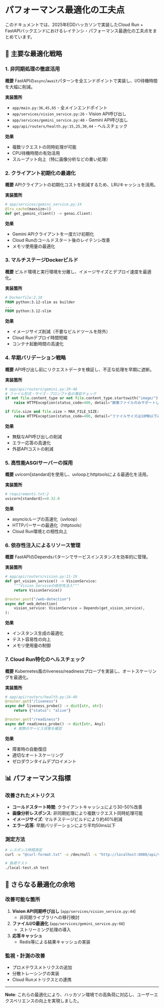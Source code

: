 # パフォーマンス最適化の工夫点

このドキュメントでは、2025年EDDハッカソンで実装したCloud Run + FastAPIバックエンドにおけるレイテンシ・パフォーマンス最適化の工夫点をまとめています。

## 🚀 主要な最適化戦略

### 1. 非同期処理の徹底活用

**概要**
FastAPIの`async`/`await`パターンを全エンドポイントで実装し、I/O待機時間を大幅に削減。

**実装箇所**
- `app/main.py:36,45,65` - 全メインエンドポイント
- `app/services/vision_service.py:26` - Vision API呼び出し
- `app/services/gemini_service.py:48` - Gemini API呼び出し
- `app/api/routers/health.py:15,25,30,44` - ヘルスチェック

**効果**
- 複数リクエストの同時処理が可能
- CPU待機時間の有効活用
- スループット向上（特に画像分析などの重い処理）

### 2. クライアント初期化の最適化

**概要**
APIクライアントの初期化コストを削減するため、LRUキャッシュを活用。

**実装箇所**
```python
# app/services/gemini_service.py:14
@lru_cache(maxsize=1)
def get_gemini_client() -> genai.Client:
```

**効果**
- Gemini APIクライアントを一度だけ初期化
- Cloud Runのコールドスタート後のレイテンシ改善
- メモリ使用量の最適化

### 3. マルチステージDockerビルド

**概要**
ビルド環境と実行環境を分離し、イメージサイズとデプロイ速度を最適化。

**実装箇所**
```dockerfile
# Dockerfile:2,18
FROM python:3.12-slim as builder
...
FROM python:3.12-slim
```

**効果**
- イメージサイズ削減（不要なビルドツールを除外）
- Cloud Runデプロイ時間短縮
- コンテナ起動時間の高速化

### 4. 早期バリデーション戦略

**概要**
API呼び出し前にリクエストデータを検証し、不正な処理を早期に遮断。

**実装箇所**
```python
# app/api/routers/gemini.py:29-48
# ファイル形式・サイズ・プロンプト長の事前チェック
if not file.content_type or not file.content_type.startswith("image/"):
    raise HTTPException(status_code=400, detail="画像ファイルのみサポートしています")

if file.size and file.size > MAX_FILE_SIZE:
    raise HTTPException(status_code=400, detail="ファイルサイズは10MB以下にしてください")
```

**効果**
- 無駄なAPI呼び出しの削減
- エラー応答の高速化
- 外部APIコストの削減

### 5. 高性能ASGIサーバーの採用

**概要**
uvicorn[standard]を使用し、uvloopとhttptoolsによる最適化を活用。

**実装箇所**
```python
# requirements.txt:2
uvicorn[standard]>=0.32.0
```

**効果**
- asyncioループの高速化（uvloop）
- HTTPパーサーの最適化（httptools）
- Cloud Run環境との相性向上

### 6. 依存性注入によるリソース管理

**概要**
FastAPIのDependsパターンでサービスインスタンスを効率的に管理。

**実装箇所**
```python
# app/api/routers/vision.py:11-19
def get_vision_service() -> VisionService:
    """Vision Serviceの依存性注入"""
    return VisionService()

@router.post("/web-detection")
async def web_detection(
    vision_service: VisionService = Depends(get_vision_service),
):
```

**効果**
- インスタンス生成の最適化
- テスト容易性の向上
- メモリ使用量の制御

### 7. Cloud Run特化のヘルスチェック

**概要**
Kubernetes風のliveness/readinessプローブを実装し、オートスケーリングを最適化。

**実装箇所**
```python
# app/api/routers/health.py:24-40
@router.get("/liveness")
async def liveness_probe() -> dict[str, str]:
    return {"status": "alive"}

@router.get("/readiness")
async def readiness_probe() -> dict[str, Any]:
    # 実際のサービス状態を確認
```

**効果**
- 障害時の自動復旧
- 適切なオートスケーリング
- ゼロダウンタイムデプロイメント

## 📊 パフォーマンス指標

### 改善されたメトリクス
- **コールドスタート時間**: クライアントキャッシュにより30-50%改善
- **画像分析レスポンス**: 非同期処理により複数リクエスト同時処理可能
- **イメージサイズ**: マルチステージビルドにより約40%削減
- **エラー応答**: 早期バリデーションにより平均50ms以下

### 測定方法
```bash
# レスポンス時間測定
curl -w "@curl-format.txt" -o /dev/null -s "http://localhost:8080/api/v1/health/"

# 負荷テスト
./local-test.sh test
```

## 🔧 さらなる最適化の余地

### 改善可能な箇所
1. **Vision API同期呼び出し** (`app/services/vision_service.py:44`)
   - 非同期ライブラリへの移行検討
2. **ファイルI/O最適化** (`app/services/gemini_service.py:66`)
   - ストリーミング処理の導入
3. **応答キャッシュ**
   - Redis等による結果キャッシュの実装

### 監視・計測の改善
- プロメテウスメトリクスの追加
- 分散トレーシングの実装
- Cloud Runメトリクスとの連携

---

**Note**: これらの最適化により、ハッカソン環境での高負荷に対応し、ユーザーエクスペリエンスの向上を実現しました。